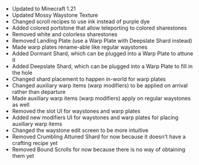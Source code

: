 - Updated to Minecraft 1.21
- Updated Mossy Waystone Texture 
- Changed scroll recipes to use ink instead of purple dye
- Added colored portstone that allow teleporting to colored sharestones
- Removed white and colorless sharestones
- Removed Landing Plate (use a Warp Plate with Deepslate Shard instead)
- Made warp plates rename-able like regular waystones
- Added Dormant Shard, which can be plugged into a Warp Plate to attune it
- Added Deepslate Shard, which can be plugged into a Warp Plate to fill in the hole
- Changed shard placement to happen in-world for warp plates
- Changed auxiliary warp items (warp modifiers) to be applied on arrival rather than departure
- Made auxiliary warp items (warp modifiers) apply on regular waystones as well
- Removed the slot UI for waystones and warp plates
- Added new modifiers UI for waystones and warp plates for placing auxiliary warp items
- Changed the waystone edit screen to be more intuitive
- Removed Crumbling Attuned Shard for now because it doesn't have a crafting recipe yet
- Removed Bound Scrolls for now because there is no way of obtaining them yet